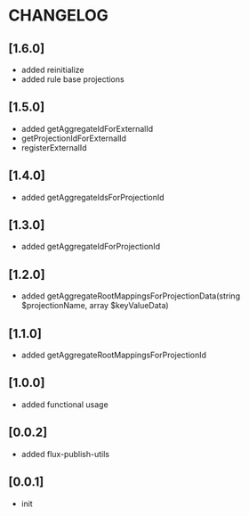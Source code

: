 # CHANGELOG

## [1.6.0]
* added reinitialize
* added rule base projections

## [1.5.0]
* added getAggregateIdForExternalId
* getProjectionIdForExternalId
* registerExternalId

## [1.4.0]
* added getAggregateIdsForProjectionId

## [1.3.0]
* added getAggregateIdForProjectionId

## [1.2.0]
* added getAggregateRootMappingsForProjectionData(string $projectionName, array $keyValueData)

## [1.1.0]
* added getAggregateRootMappingsForProjectionId

## [1.0.0]
* added functional usage

## [0.0.2]
* added flux-publish-utils

## [0.0.1]
* init